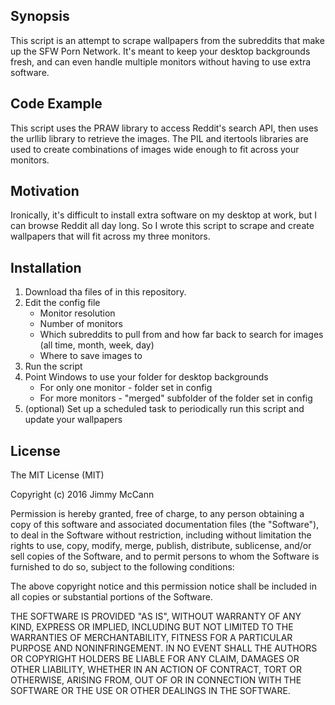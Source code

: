 ## Synopsis

This script is an attempt to scrape wallpapers from the subreddits that make up the SFW Porn Network.
It's meant to keep your desktop backgrounds fresh, and can even handle multiple monitors without having 
to use extra software.

## Code Example

This script uses the PRAW library to access Reddit's search API, then uses the urllib library to retrieve the images.
The PIL and itertools libraries are used to create combinations of images wide enough to fit across your monitors. 

## Motivation

Ironically, it's difficult to install extra software on my desktop at work, but I can browse Reddit all day long. 
So I wrote this script to scrape and create wallpapers that will fit across my three monitors.

## Installation

1. Download tha files of in this repository.
2. Edit the config file
    * Monitor resolution
    * Number of monitors
    * Which subreddits to pull from and how far back to search for images (all time, month, week, day)
    * Where to save images to
3. Run the script
4. Point Windows to use your folder for desktop backgrounds
    * For only one monitor - folder set in config
    * For more monitors - "merged" subfolder of the folder set in config
5. (optional) Set up a scheduled task to periodically run this script and update your wallpapers

## License

The MIT License (MIT)

Copyright (c) 2016 Jimmy McCann

Permission is hereby granted, free of charge, to any person obtaining a copy
of this software and associated documentation files (the "Software"), to deal
in the Software without restriction, including without limitation the rights
to use, copy, modify, merge, publish, distribute, sublicense, and/or sell
copies of the Software, and to permit persons to whom the Software is
furnished to do so, subject to the following conditions:

The above copyright notice and this permission notice shall be included in all
copies or substantial portions of the Software.

THE SOFTWARE IS PROVIDED "AS IS", WITHOUT WARRANTY OF ANY KIND, EXPRESS OR
IMPLIED, INCLUDING BUT NOT LIMITED TO THE WARRANTIES OF MERCHANTABILITY,
FITNESS FOR A PARTICULAR PURPOSE AND NONINFRINGEMENT. IN NO EVENT SHALL THE
AUTHORS OR COPYRIGHT HOLDERS BE LIABLE FOR ANY CLAIM, DAMAGES OR OTHER
LIABILITY, WHETHER IN AN ACTION OF CONTRACT, TORT OR OTHERWISE, ARISING FROM,
OUT OF OR IN CONNECTION WITH THE SOFTWARE OR THE USE OR OTHER DEALINGS IN THE
SOFTWARE.